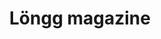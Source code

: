 ---
order: 8
title: Löngg magazine
description: Fictive luxurious magazine with divers news (InDesign)

variant: project--6
image1: background.png
image2: background.png
---